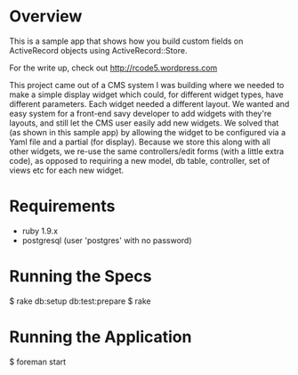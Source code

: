 Overview
========

This is a sample app that shows how you build custom fields on ActiveRecord objects using ActiveRecord::Store.

For the write up, check out http://rcode5.wordpress.com

This project came out of a CMS system I was building where we needed to make a simple display widget which could, for different widget types, have different parameters.  Each widget needed a different layout.  We wanted and easy system for a front-end savy developer to add widgets with they're layouts, and still let the CMS user easily add new widgets.  We solved that (as shown in this sample app) by allowing the widget to be configured via a Yaml file and a partial (for display).  Because we store this along with all other widgets, we re-use the same controllers/edit forms (with a little extra code), as opposed to requiring a new model, db table, controller, set of views etc for each new widget.

Requirements
============

* ruby 1.9.x
* postgresql (user 'postgres' with no password)

Running the Specs
=================

$ rake db:setup db:test:prepare
$ rake

Running the Application
=======================

$ foreman start
